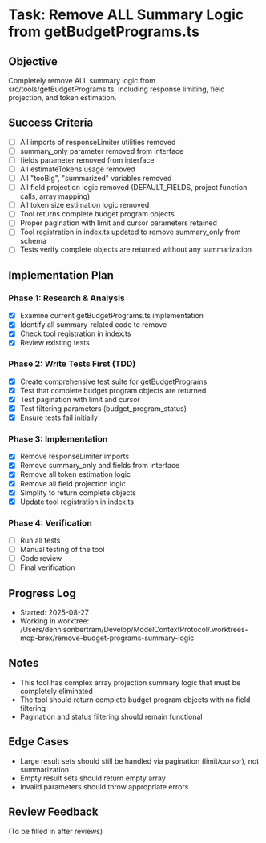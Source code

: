 # Task: Remove ALL Summary Logic from getBudgetPrograms.ts

## Objective
Completely remove ALL summary logic from src/tools/getBudgetPrograms.ts, including response limiting, field projection, and token estimation.

## Success Criteria
- [ ] All imports of responseLimiter utilities removed
- [ ] summary_only parameter removed from interface
- [ ] fields parameter removed from interface  
- [ ] All estimateTokens usage removed
- [ ] All "tooBig", "summarized" variables removed
- [ ] All field projection logic removed (DEFAULT_FIELDS, project function calls, array mapping)
- [ ] All token size estimation logic removed
- [ ] Tool returns complete budget program objects
- [ ] Proper pagination with limit and cursor parameters retained
- [ ] Tool registration in index.ts updated to remove summary_only from schema
- [ ] Tests verify complete objects are returned without any summarization

## Implementation Plan

### Phase 1: Research & Analysis
- [x] Examine current getBudgetPrograms.ts implementation
- [x] Identify all summary-related code to remove
- [x] Check tool registration in index.ts
- [x] Review existing tests

### Phase 2: Write Tests First (TDD)
- [x] Create comprehensive test suite for getBudgetPrograms
- [x] Test that complete budget program objects are returned
- [x] Test pagination with limit and cursor
- [x] Test filtering parameters (budget_program_status)
- [x] Ensure tests fail initially

### Phase 3: Implementation
- [x] Remove responseLimiter imports
- [x] Remove summary_only and fields from interface
- [x] Remove all token estimation logic
- [x] Remove all field projection logic
- [x] Simplify to return complete objects
- [x] Update tool registration in index.ts

### Phase 4: Verification
- [ ] Run all tests
- [ ] Manual testing of the tool
- [ ] Code review
- [ ] Final verification

## Progress Log
- Started: 2025-08-27
- Working in worktree: /Users/dennisonbertram/Develop/ModelContextProtocol/.worktrees-mcp-brex/remove-budget-programs-summary-logic

## Notes
- This tool has complex array projection summary logic that must be completely eliminated
- The tool should return complete budget program objects with no field filtering
- Pagination and status filtering should remain functional

## Edge Cases
- Large result sets should still be handled via pagination (limit/cursor), not summarization
- Empty result sets should return empty array
- Invalid parameters should throw appropriate errors

## Review Feedback
(To be filled in after reviews)